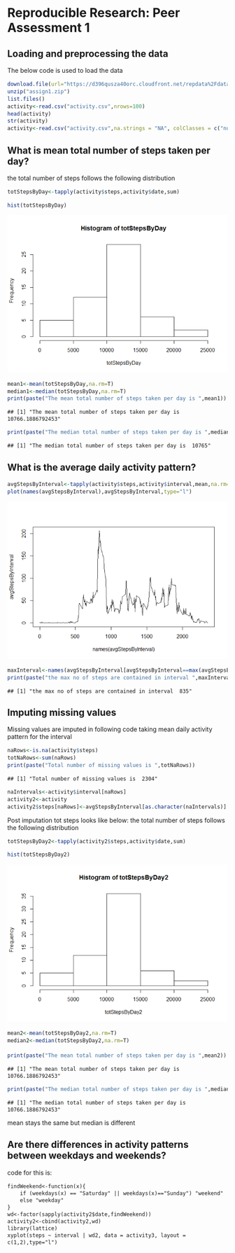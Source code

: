 # Reproducible Research: Peer Assessment 1



## Loading and preprocessing the data

The below code is used to load the data


```r
download.file(url="https://d396qusza40orc.cloudfront.net/repdata%2Fdata%2Factivity.zip", destfile="assign1.zip", mode="wb")
unzip("assign1.zip")
list.files()
activity<-read.csv("activity.csv",nrows=100)
head(activity)
str(activity)
activity<-read.csv("activity.csv",na.strings = "NA", colClasses = c("numeric","Date","numeric"),stringsAsFactors = F)
```



## What is mean total number of steps taken per day?

the total number of steps follows the following distribution

```r
totStepsByDay<-tapply(activity$steps,activity$date,sum)
```


```r
hist(totStepsByDay)
```

![](PA1_template_files/figure-html/plothist1-1.png) 



```r
mean1<-mean(totStepsByDay,na.rm=T)
median1<-median(totStepsByDay,na.rm=T)
print(paste("The mean total number of steps taken per day is ",mean1))
```

```
## [1] "The mean total number of steps taken per day is  10766.1886792453"
```

```r
print(paste("The median total number of steps taken per day is ",median1))
```

```
## [1] "The median total number of steps taken per day is  10765"
```


## What is the average daily activity pattern?


```r
avgStepsByInterval<-tapply(activity$steps,activity$interval,mean,na.rm=T)
plot(names(avgStepsByInterval),avgStepsByInterval,type="l")
```

![](PA1_template_files/figure-html/activity1-1.png) 

```r
maxInterval<-names(avgStepsByInterval[avgStepsByInterval==max(avgStepsByInterval)])
print(paste("the max no of steps are contained in interval ",maxInterval))
```

```
## [1] "the max no of steps are contained in interval  835"
```



## Imputing missing values

Missing values are imputed in following code taking mean daily activity pattern for the interval

```r
naRows<-is.na(activity$steps)
totNaRows<-sum(naRows)
print(paste("Total number of missing values is ",totNaRows))
```

```
## [1] "Total number of missing values is  2304"
```

```r
naIntervals<-activity$interval[naRows]
activity2<-activity
activity2$steps[naRows]<-avgStepsByInterval[as.character(naIntervals)]
```


Post imputation tot steps looks like below:
the total number of steps follows the following distribution

```r
totStepsByDay2<-tapply(activity2$steps,activity$date,sum)
```

```r
hist(totStepsByDay2)
```

![](PA1_template_files/figure-html/plothist2-1.png) 



```r
mean2<-mean(totStepsByDay2,na.rm=T)
median2<-median(totStepsByDay2,na.rm=T)

print(paste("The mean total number of steps taken per day is ",mean2))
```

```
## [1] "The mean total number of steps taken per day is  10766.1886792453"
```

```r
print(paste("The median total number of steps taken per day is ",median2))
```

```
## [1] "The median total number of steps taken per day is  10766.1886792453"
```


mean stays the same but median is different

## Are there differences in activity patterns between weekdays and weekends?

code for this is:
```r{}
findWeekend<-function(x){
    if (weekdays(x) == "Saturday" || weekdays(x)=="Sunday") "weekend" 
    else "weekday"
}
wd<-factor(sapply(activity2$date,findWeekend))
activity2<-cbind(activity2,wd)
library(lattice)
xyplot(steps ~ interval | wd2, data = activity3, layout = c(1,2),type="l")
```
